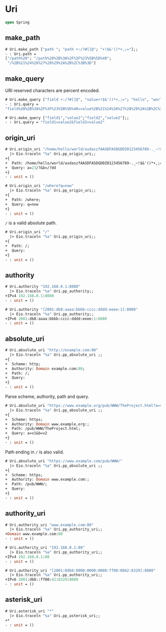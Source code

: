 # Uri 

```ocaml
open Spring
```

## make_path

```ocaml
# Uri.make_path ["path "; "path +:/?#[]@"; "+!$&'()*+,;="];;
- : Uri.path =
["/path%20"; "/path%20%2B%3A%2F%3F%23%5B%5D%40";
 "/%2B%21%24%26%27%28%29%2A%2B%2C%3B%3D"]
```

## make_query

URI reserved characters are percent encoded.

```ocaml
# Uri.make_query ["field +:/?#[]@", "value+!$&'()*+,;="; "hello", "world"];;
- : Uri.query =
"field%20%2B%3A%2F%3F%23%5B%5D%40=value%2B%21%24%26%27%28%29%2A%2B%2C%3B%3D&hello=world"

# Uri.make_query ["field1","value2";"field2","value2"];;
- : Uri.query = "field1=value2&field2=value2"
```

## origin_uri

```ocaml
# Uri.origin_uri "/home/hello/world/asdaszfAASDFASDGDDZ0123456789-._~!$&'()*+,;=:%AF%9A?a=23/?&b=/?dd"
  |> Eio.traceln "%a" Uri.pp_origin_uri;;
+{
+  Path: /home/hello/world/asdaszfAASDFASDGDDZ0123456789-._~!$&'()*+,;=:%AF%9A;
+  Query: a=23/?&b=/?dd
+}
- : unit = ()

# Uri.origin_uri "/where?q=now"
  |> Eio.traceln "%a" Uri.pp_origin_uri;;
+{
+  Path: /where;
+  Query: q=now
+}
- : unit = ()
```

`/` is a valid absolute path.

```ocaml
# Uri.origin_uri "/"
  |> Eio.traceln "%a" Uri.pp_origin_uri;;
+{
+  Path: /;
+  Query:
+}
- : unit = ()
```

## authority 

```ocaml
# Uri.authority "192.168.0.1:8080"
  |> Eio.traceln "%a" Uri.pp_authority;;
+IPv4 192.168.0.1:8080
- : unit = ()

# Uri.authority "[2001:db8:aaaa:bbbb:cccc:dddd:eeee:1]:8080"
  |> Eio.traceln "%a" Uri.pp_authority;;
+IPv6 2001:db8:aaaa:bbbb:cccc:dddd:eeee:1:8080
- : unit = ()
```

## absolute_uri

```ocaml
# Uri.absolute_uri "http://example.com:80"
  |> Eio.traceln "%a" Uri.pp_absolute_uri ;;
+{
+  Scheme: http;
+  Authority: Domain example.com:80;
+  Path: /;
+  Query:
+}
- : unit = ()
```

Parse scheme, authority, path and query.

```ocaml
# Uri.absolute_uri "https://www.example.org/pub/WWW/TheProject.html?a=v1&b=v2"
  |> Eio.traceln "%a" Uri.pp_absolute_uri ;;
+{
+  Scheme: https;
+  Authority: Domain www.example.org:;
+  Path: /pub/WWW/TheProject.html;
+  Query: a=v1&b=v2
+}
- : unit = ()
```

Path ending in `/` is also valid.

```ocaml
# Uri.absolute_uri "https://www.example.com/pub/WWW/"
  |> Eio.traceln "%a" Uri.pp_absolute_uri ;;
+{
+  Scheme: https;
+  Authority: Domain www.example.com:;
+  Path: /pub/WWW/;
+  Query:
+}
- : unit = ()
```

## authority_uri

```ocaml
# Uri.authority_uri "www.example.com:80" 
  |> Eio.traceln "%a" Uri.pp_authority_uri;;
+Domain www.example.com:80
- : unit = ()

# Uri.authority_uri "192.168.0.1:80"
  |> Eio.traceln "%a" Uri.pp_authority_uri;;
+IPv4 192.168.0.1:80
- : unit = ()

# Uri.authority_uri "[2001:0db8:0000:0000:0000:ff00:0042:8329]:8080"
  |> Eio.traceln "%a" Uri.pp_authority_uri;;
+IPv6 2001:db8::ff00:42:8329:8080
- : unit = ()
```

## asterisk_uri

```ocaml
# Uri.asterisk_uri "*"
  |> Eio.traceln "%a" Uri.pp_asterisk_uri;;
+*
- : unit = ()
```
